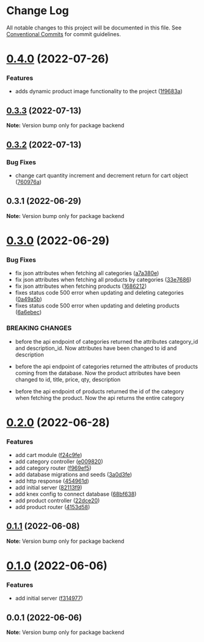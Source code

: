 # Change Log

All notable changes to this project will be documented in this file.
See [Conventional Commits](https://conventionalcommits.org) for commit guidelines.

# [0.4.0](https://github.com/lorransouzaaguiar/online-menu/compare/backend@0.3.3...backend@0.4.0) (2022-07-26)


### Features

* adds dynamic product image functionality to the project ([1f9683a](https://github.com/lorransouzaaguiar/online-menu/commit/1f9683a42ed3b99edcc85d71eb0a37d7d3839957))





## [0.3.3](https://github.com/lorransouzaaguiar/online-menu/compare/backend@0.3.2...backend@0.3.3) (2022-07-13)

**Note:** Version bump only for package backend





## [0.3.2](https://github.com/lorransouzaaguiar/online-menu/compare/backend@0.3.1...backend@0.3.2) (2022-07-13)


### Bug Fixes

* change cart quantity increment and decrement return for cart object ([760976a](https://github.com/lorransouzaaguiar/online-menu/commit/760976a8f70a192afebfcea8f884bd17348c452d))





## 0.3.1 (2022-06-29)

**Note:** Version bump only for package backend





# [0.3.0](https://github.com/lorransouzaaguiar/online-menu/compare/backend@0.2.0...backend@0.3.0) (2022-06-29)

### Bug Fixes

-   fix json attributes when fetching all categories ([a7a380e](https://github.com/lorransouzaaguiar/online-menu/commit/a7a380e5589c4cdb57a680f070f384fd563e5fb0))
-   fix json attributes when fetching all products by categories ([33e7686](https://github.com/lorransouzaaguiar/online-menu/commit/33e76867a643f1c940d728fc46d00ce6a9143209))
-   fix json attributes when fetching products ([1686212](https://github.com/lorransouzaaguiar/online-menu/commit/168621241c18915cafe4ca211b467a199021a354))
-   fixes status code 500 error when updating and deleting categories ([0a49a5b](https://github.com/lorransouzaaguiar/online-menu/commit/0a49a5b4d56fc382e143626217762d54c35813d7))
-   fixes status code 500 error when updating and deleting products ([6a6ebec](https://github.com/lorransouzaaguiar/online-menu/commit/6a6ebec5f417b5e53e0a104763a01e87797e3a30))

### BREAKING CHANGES

-   before the api endpoint of categories returned the attributes category_id and description_id. Now
    attributes have been changed to id and description

-   before the api endpoint of categories returned the attributes of products coming from the database. Now the product attributes have been changed to id, title, price, qty, description

-   before the api endpoint of products returned the id of the category when fetching the product. Now the api returns the entire category

# [0.2.0](https://github.com/lorransouzaaguiar/online-menu/compare/backend@0.1.1...backend@0.2.0) (2022-06-28)

### Features

-   add cart module ([f24c9fe](https://github.com/lorransouzaaguiar/online-menu/commit/f24c9fe03fa981e25f0404802ccff3340ecf6d42))
-   add category controller ([e009820](https://github.com/lorransouzaaguiar/online-menu/commit/e009820c2177d7d6e9ffd582506bac2b638550eb))
-   add category router ([f969ef5](https://github.com/lorransouzaaguiar/online-menu/commit/f969ef53ab74ab593e36da0ddce2ef2af0ff77c0))
-   add database migrations and seeds ([3a0d3fe](https://github.com/lorransouzaaguiar/online-menu/commit/3a0d3fef0898438d3bdc1d3a389f74cc03779f1b))
-   add http response ([454961d](https://github.com/lorransouzaaguiar/online-menu/commit/454961dd35a849bd1b39b1dfc86d98a26d665829))
-   add initial server ([82113f9](https://github.com/lorransouzaaguiar/online-menu/commit/82113f9571d5975239679ace36c9defc428d2c0a))
-   add knex config to connect database ([68bf638](https://github.com/lorransouzaaguiar/online-menu/commit/68bf63891e1e7aa4a42c3fc20302a5db64887cb7))
-   add product controller ([22dce20](https://github.com/lorransouzaaguiar/online-menu/commit/22dce203f15ce4967114e8aae7f140925e316c74))
-   add product router ([4153d58](https://github.com/lorransouzaaguiar/online-menu/commit/4153d587e750c6b5d83aecdd7af313806ac62db8))

## [0.1.1](https://github.com/lorransouzaaguiar/online-menu/compare/backend@0.1.0...backend@0.1.1) (2022-06-08)

**Note:** Version bump only for package backend

# [0.1.0](https://github.com/lorransouzaaguiar/online-menu/compare/backend@0.0.1...backend@0.1.0) (2022-06-06)

### Features

-   add initial server ([f314977](https://github.com/lorransouzaaguiar/online-menu/commit/f31497767f0424ca9b166cfe4923fe2f59ea50eb))

## 0.0.1 (2022-06-06)

**Note:** Version bump only for package backend
